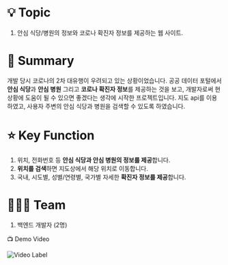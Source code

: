 # 💡 Topic

1. 안심 식당/병원의 정보와 코로나 확진자 정보를 제공하는 웹 사이트.

# 📝 Summary

개발 당시 코로나의 2차 대유행이 우려되고 있는 상황이었습니다. 공공 데이터 포털에서 **안심 식당**과 **안심 병원** 그리고 **코로나 확진자 정보**를 제공하는 것을 보고, 개발자로써 현 상황에 도움이 될 수 있으면 좋겠다는 생각에 시작한 프로젝트입니다. 지도 api를 이용하였고, 사용자 주변의 안심 식당과 병원을 검색할 수 있도록 하였습니다.

# ⭐️ Key Function

1. 위치, 전화번호 등 **안심 식당과 안심 병원의 정보를 제공**합니다. 
2. **위치를 검색**하면 지도상에서 해당 위치로 이동합니다.
3. 국내, 시도별, 성별/연령별, 국가별 자세한 **확진자 정보를 제공**합니다.  

# 🧑🏻‍💻 Team

1. 백엔드 개발자 (2명)

📺 Demo Video

![Video Label](https://youtu.be/HR3OIMuIykc)
